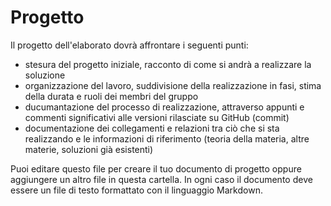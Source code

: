 # Progetto

Il progetto dell'elaborato dovrà affrontare i seguenti punti:
- stesura del progetto iniziale, racconto di come si andrà a realizzare la soluzione
- organizzazione del lavoro, suddivisione della realizzazione in fasi, stima della durata e ruoli dei membri del gruppo
- ducumantazione del processo di realizzazione, attraverso appunti e commenti significativi alle versioni rilasciate su GitHub (commit)
- documentazione dei collegamenti e relazioni tra ciò che si sta realizzando e le informazioni di riferimento (teoria della materia, altre materie, soluzioni già esistenti)

Puoi editare questo file per creare il tuo documento di progetto oppure aggiungere un altro file in questa cartella. In ogni caso il documento deve essere un file di testo formattato con il linguaggio Markdown.
